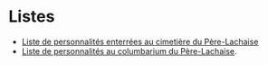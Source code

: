 # Listes
- [Liste de personnalités enterrées au cimetière du Père-Lachaise](https://fr.wikipedia.org/wiki/Liste_de_personnalit%C3%A9s_inhum%C3%A9es_au_cimeti%C3%A8re_du_P%C3%A8re-Lachaise)
- [Liste de personnalités au columbarium du Père-Lachaise](https://fr.wikipedia.org/wiki/Liste_de_personnalit%C3%A9s_au_columbarium_du_P%C3%A8re-Lachaise).